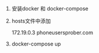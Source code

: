 1. 安装docker 和 docker-compose

2. hosts文件中添加 

   172.19.0.3  phoneusersprober.com

3. docker-compose up